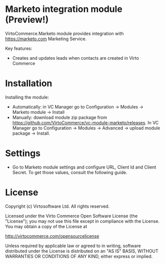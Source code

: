 # Marketo integration module (Preview!)
VirtoCommerce.Marketo module provides integration with https://marketo.com Marketing Service.

Key features:
* Creates and updates leads when contacts are created in Virto Commerce

# Installation
Installing the module:
* Automatically: in VC Manager go to Configuration -> Modules -> Marketo module -> Install
* Manually: download module zip package from https://github.com/VirtoCommerce/vc-module-marketo/releases. In VC Manager go to Configuration -> Modules -> Advanced -> upload module package -> Install.

# Settings
* Go to Marketo module settings and configure URL, Client Id and Client Secret. To get those values, consult the following guide.

# License
Copyright (c) Virtosoftware Ltd.  All rights reserved. 

Licensed under the Virto Commerce Open Software License (the "License"); you
may not use this file except in compliance with the License. You may
obtain a copy of the License at

http://virtocommerce.com/opensourcelicense

Unless required by applicable law or agreed to in writing, software
distributed under the License is distributed on an "AS IS" BASIS,
WITHOUT WARRANTIES OR CONDITIONS OF ANY KIND, either express or
implied. 
